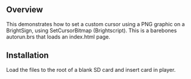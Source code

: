 ## Overview

This demonstrates how to set a custom cursor using a PNG graphic on a BrightSign, using SetCursorBitmap (Brightscript). This is a barebones autorun.brs that loads an index.html page.

## Installation

Load the files to the root of a blank SD card and insert card in player.
